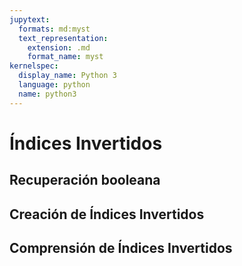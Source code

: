 ```yaml
---
jupytext:
  formats: md:myst
  text_representation:
    extension: .md
    format_name: myst
kernelspec:
  display_name: Python 3
  language: python
  name: python3
---
```

# Índices Invertidos

## Recuperación booleana

## Creación de Índices Invertidos

## Comprensión de Índices Invertidos
